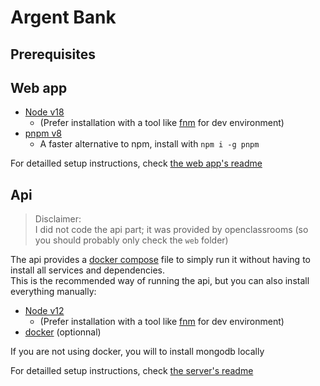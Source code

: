 # Argent Bank

## Prerequisites

## Web app

- [Node v18](https://nodejs.org/en/)
  - (Prefer installation with a tool like [fnm](https://github.com/Schniz/fnm) for dev environment)
- [pnpm v8](https://pnpm.io)
  - A faster alternative to npm, install with `npm i -g pnpm`

For detailled setup instructions, check [the web app's readme](apps/web/README.md)

## Api

> Disclaimer:  
> I did not code the api part; it was provided by openclassrooms (so you should probably only check the `web` folder)

The api provides a [docker compose](https://www.docker.com/products/docker-desktop/) file to simply run it without having to install all services and dependencies.  
This is the recommended way of running the api, but you can also install everything manually:

- [Node v12](https://nodejs.org/en/)
  - (Prefer installation with a tool like [fnm](https://github.com/Schniz/fnm) for dev environment)
- [docker](https://www.docker.com) (optionnal)

If you are not using docker, you will to install mongodb locally

For detailled setup instructions, check [the server's readme](apps/server/README.md)
